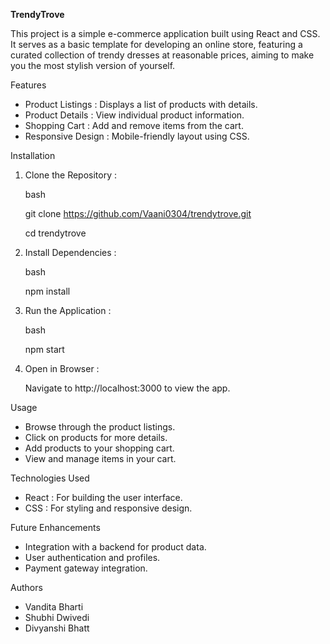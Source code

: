 **TrendyTrove**

This project is a simple e-commerce application built using React and CSS. It serves as a basic template for developing an online store, featuring a curated collection of trendy dresses at reasonable prices, aiming to make you the most stylish version of yourself.

Features

- Product Listings : Displays a list of products with details.
- Product Details : View individual product information.
- Shopping Cart : Add and remove items from the cart.
- Responsive Design : Mobile-friendly layout using CSS.

Installation

1. Clone the Repository :

   bash
   
   git clone https://github.com/Vaani0304/trendytrove.git
   
   cd trendytrove
   

3. Install Dependencies :

   bash
   
   npm install
   

5. Run the Application :

   bash
   
   npm start
   

7. Open in Browser :
   
   Navigate to http://localhost:3000 to view the app.

Usage

- Browse through the product listings.
- Click on products for more details.
- Add products to your shopping cart.
- View and manage items in your cart.

Technologies Used

- React : For building the user interface.
- CSS : For styling and responsive design.

Future Enhancements

- Integration with a backend for product data.
- User authentication and profiles.
- Payment gateway integration.

Authors

- Vandita Bharti
- Shubhi Dwivedi
- Divyanshi Bhatt
